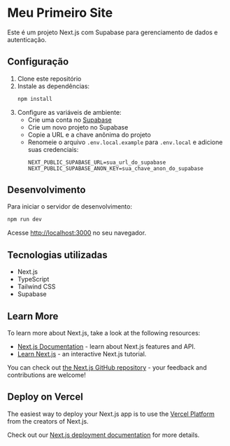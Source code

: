 # Meu Primeiro Site

Este é um projeto Next.js com Supabase para gerenciamento de dados e autenticação.

## Configuração

1. Clone este repositório
2. Instale as dependências:
   ```bash
   npm install
   ```
3. Configure as variáveis de ambiente:
   - Crie uma conta no [Supabase](https://supabase.com/)
   - Crie um novo projeto no Supabase
   - Copie a URL e a chave anônima do projeto
   - Renomeie o arquivo `.env.local.example` para `.env.local` e adicione suas credenciais:
     ```
     NEXT_PUBLIC_SUPABASE_URL=sua_url_do_supabase
     NEXT_PUBLIC_SUPABASE_ANON_KEY=sua_chave_anon_do_supabase
     ```

## Desenvolvimento

Para iniciar o servidor de desenvolvimento:

```bash
npm run dev
```

Acesse [http://localhost:3000](http://localhost:3000) no seu navegador.

## Tecnologias utilizadas

- Next.js
- TypeScript
- Tailwind CSS
- Supabase

## Learn More

To learn more about Next.js, take a look at the following resources:

- [Next.js Documentation](https://nextjs.org/docs) - learn about Next.js features and API.
- [Learn Next.js](https://nextjs.org/learn) - an interactive Next.js tutorial.

You can check out [the Next.js GitHub repository](https://github.com/vercel/next.js) - your feedback and contributions are welcome!

## Deploy on Vercel

The easiest way to deploy your Next.js app is to use the [Vercel Platform](https://vercel.com/new?utm_medium=default-template&filter=next.js&utm_source=create-next-app&utm_campaign=create-next-app-readme) from the creators of Next.js.

Check out our [Next.js deployment documentation](https://nextjs.org/docs/app/building-your-application/deploying) for more details.
